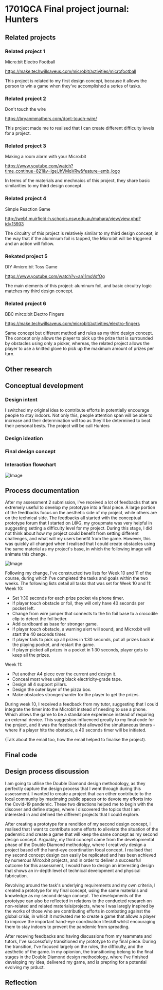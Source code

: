 # 1701QCA Final project journal: Hunters

## Related projects ##
### Related project 1 ###
Micro:bit Electro Football 

https://make.techwillsaveus.com/microbit/activities/microfootball

This project is related to my first design concept, because it allows the person to win a game when they've accomplished a series of tasks. 

### Related project 2 ###
Don't touch the wire

https://bryanmmathers.com/dont-touch-wire/

This project made me to realised that I can create different difficulty levels for a project.

### Related project 3 ###
Making a room alarm with your Micro:bit

https://www.youtube.com/watch?time_continue=821&v=igeUhVMqVRw&feature=emb_logo

In terms of the materials and mechnaics of this project, they share basic similarities to my third design concept. 

### Related project 4 ###
Simple Reaction Game

http://web1.muirfield-h.schools.nsw.edu.au/mahara/view/view.php?id=15903

The circuitry of this project is relatively similar to my third design concept, in the way that if the aluminium foil is tapped, the Micro:bit will be triggered and an action will follow. 

### Rekated project 5 ###
DIY #micro:bit Toss Game

https://www.youtube.com/watch?v=aa11moVsfOg

The main elements of this project: aluminum foil, and basic circuitry logic matches my third design concept.

### Related project 6 ###
BBC mirco:bit Electro Fingers

https://make.techwillsaveus.com/microbit/activities/electro-fingers

Same concept but different method and rules as my third design concept. The concept only allows the player to pick up the prize that is surrounded by obstacles using only a picker, whereas, the related project allows the player to use a knitted glove to pick up the maximum amount of prizes per turn.


## Other research ##
<!--- Include here any other relevant research you have done. This might include identifying readings, tutorials, videos, technical documents, or other resources that have been helpful. For each particular source, add a comment or two about why it is relevant or what you have taken from it. You should include a reference or link to each of these resources. --->

## Conceptual development ##

### Design intent ###
I switched my original idea to contribute efforts in potentially encourage people to stay indoors. Not only this, people attention span will be able to increase and their determination will too as they'll be determined to beat their personal bests. The project will be call Hunters

### Design ideation ###
<!--- Document your ideation process. This will include the design concepts presented for assessment 2. You can copy and paste that information here. --->

### Final design concept ###
<!--- This should be a description of your concept including its context, motivation, or other relevant information you used to decide on this concept. --->

### Interaction flowchart ###
<!--- Include an interaction flowchart of the interaction process in your project. Make sure you think about all the stages of interaction step-by-step. Also make sure that you consider actions a user might take that aren't what you intend in an ideal use case. Insert an image of it below. It might just be a photo of a hand-drawn sketch, not a carefully drawn digital diagram. It just needs to be legible. --->

![Image](missingimage.png)

## Process documentation ##
After my assessment 2 submission, I've received a lot of feedbacks that are extremely useful to develop my prototype into a final piece. A large portion of the feedbacks focus on the aesthetic side of my project, while others are on the technical side.
The feedbacks all started with the conceptual prototype forum that I started on L@G, my groupmate was very helpful in suggesting setting a difficulty level for my project. During this stage, I did not think about how my project could benefit from setting different challenges, and what will my users benefit from the game. However, this was quickly all changed when I realised that I could create obstacles using the same material as my project's base, in which the following image will animate this change.

![Image](missingimage.png)

Following my change, I've constructed two lists for Week 10 and 11 of the course, during which I've completed the tasks and goals within the two weeks. The following lists detail all tasks that was set for Week 10 and 11:
Week 10: 
- Set 1:30 seconds for each prize pocket via phone timer.
- If player touch obstacle or foil, they will only have 40 seconds per pocket left. 
- Change from wire jumper that connects to the tin foil base to a crocodile clip to detect the foil better. 
- Add cardboard as base for stronger game. 
- If player touch obstacle, a warning alert will sound, and Micro:bit will start the 40 seconds timer. 
- If player fails to pick up all prizes in 1:30 seconds, put all prizes back in the playing pocket, and restart the game. 
- If player picked all prizes in a pocket in 1:30 seconds, player gets to keep all the prizes.

Week 11:
- Put another A4 piece over the current and design it.
- Conceal most wires using black electricity-grade tape. 
- Design all 4 support pillars.
- Design the outer layer of the pizza box.
- Make obstacles stronger/harder for the player to get the prizes. 

During week 10, I received a feedback from my tutor, suggesting that I could integrate the timer into the Microbit instead of needing to use a phone. Which allows the game to be a standalone experience instead of requiring an external device. This suggestion influenced greatly to my final code for the project, and it was the feedback that allowed the simultaneous timers - where if a player hits the obstacle, a 40 seconds timer will be initiated.

(Talk about the email too, how the email helped to finalise the project).

## Final code ##

<!--- Include here screenshots of the final code you used in the project if it is done with block coding. If you have used javascript, micropython, C, or other code, include it as text formatted as code using a series of three backticks ` before and after the code block. See https://guides.github.com/features/mastering-markdown/ for more information about that formatting. --->


## Design process discussion ##

I am going to utilise the Double Diamond design methodology, as they perfectly capture the design process that I went through during this assessment. I wanted to create a project that can either contribute to the local community by maximsing public spaces or to devote my efforts into the Covid-19 pandemic. These two directions helped me to begin with the discover and define stages, where I discovered the topics that I am interested in and defined the different projects that I could explore.

After creating a prototype for a rendition of my second design concept, I realised that I want to contribute some efforts to alleviate the situation of the padenmic and create a game that will keep the same concept as my second design concept. Arguably, my third concept came from the developmental phase of the Double Diamond methodolgy, where I creatively design a project based off the hand-eye coordination focal concept. I realised that my second concept design can easily be replicated and has been achieved by numerous Mirco:bit projects, and in order to deliver a successful outcome for this assessment, I would have to design an interesting design that shows an in-depth level of technical development and physical fabrication.

Revolving around the task's underlying requirements and my own criteria, I created a prototype for my final concept, using the same materials and knowledge as my second design concept. The developments of the prototype can also be reflected in relations to the conducted research on non-related and related materials/projects, where I was laregly inspired by the works of those who are contributing efforts in combating against the global crisis, in which it motivated me to create a game that allows a player to improve the important hand-eye coordination lifeskill whilst encouraging them to stay indoors to prevent the pandemic from spreading.

After receving feedbacks and having discussions from my teammate and tutors, I've successfully transitioned my prototype to my final piece. During the transition, I've focused largely on the rules, the difficulty, and the aesthetic of the game. In my opionion, the transitioning belong to the final stages in the Double Diamond design methodology, where I've finished developing my idea, delivered my game, and is prepring for a potential evolving my prduct. 

## Reflection ##

<!--- Describe the parts of your project you felt were most successful and the parts that could have done with improvement, whether in terms of outcome, process, or understanding.

What techniques, approaches, skills, or information did you find useful from other sources (such as the related projects you identified earlier)?

What parts of your project do you feel are novel. This is IMPORTANT to help justify a key component of the assessment rubric.

What might be an interesting extension of this project? In what other contexts might this project be used? --->
